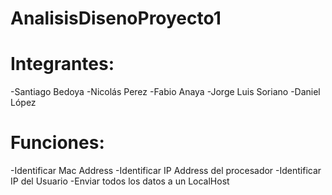 # AnalisisDisenoProyecto1

# Integrantes:
-Santiago Bedoya
-Nicolás Perez
-Fabio Anaya
-Jorge Luis Soriano
-Daniel López

# Funciones:
-Identificar Mac Address
-Identificar IP Address del procesador
-Identificar IP del Usuario
-Enviar todos los datos a un LocalHost
